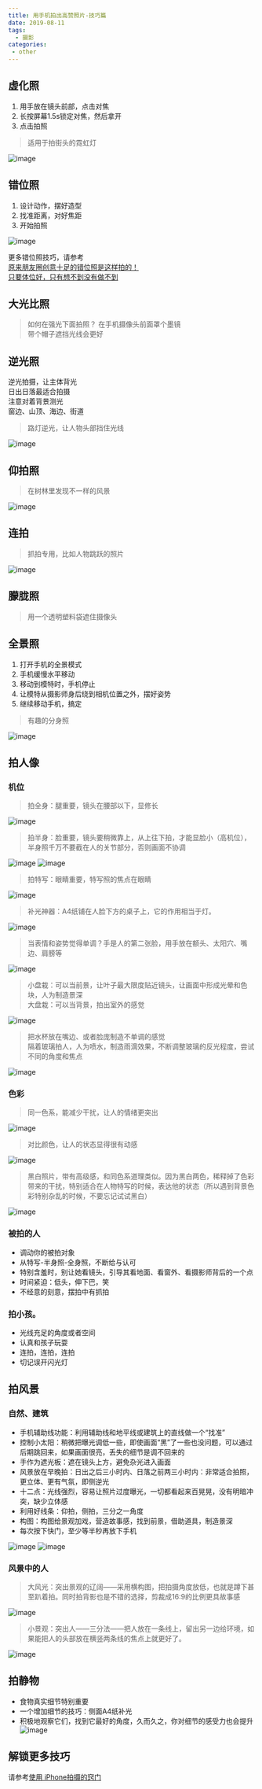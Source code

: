 ```yaml
---
title: 用手机拍出高赞照片-技巧篇
date: 2019-08-11
tags:
  - 摄影
categories:
 - other
---
```


## 虚化照
1. 用手放在镜头前部，点击对焦
2. 长按屏幕1.5s锁定对焦，然后拿开
3. 点击拍照  
> 适用于拍街头的霓虹灯

![image](/blog/img/photography/learn-photo-2.jpg)

## 错位照
1. 设计动作，摆好造型
2. 找准距离，对好焦距
3. 开始拍照

![image](/blog/img/photography/learn-photo-1.jpg)  

更多错位照技巧，请参考  
[原来朋友圈创意十足的错位照是这样拍的！](https://zhuanlan.zhihu.com/p/31265714)  
[只要体位好，只有想不到没有做不到](https://mp.weixin.qq.com/s/Z_wuE5g6iC1g9AEr5BVNkA)

## 大光比照
> 如何在强光下面拍照？
在手机摄像头前面罩个墨镜  
带个帽子遮挡光线会更好

## 逆光照
逆光拍摄，让主体背光  
日出日落最适合拍摄  
注意对着背景测光  
窗边、山顶、海边、街道  
> 路灯逆光，让人物头部挡住光线  


![image](/blog/img/photography/learn-photo-3.jpg)

## 仰拍照
> 在树林里发现不一样的风景  

![image](/blog/img/photography/learn-photo-4.jpg)

## 连拍
> 抓拍专用，比如人物跳跃的照片  

![image](/blog/img/photography/learn-photo-6.jpg)

## 朦胧照
> 用一个透明塑料袋遮住摄像头

## 全景照
1. 打开手机的全景模式
2. 手机缓慢水平移动
3. 移动到模特时，手机停止
4. 让模特从摄影师身后绕到相机位置之外，摆好姿势
5. 继续移动手机，搞定

> 有趣的分身照

![image](/blog/img/photography/learn-photo-5.png)

## 拍人像
### 机位
> 拍全身：腿重要，镜头在腰部以下，显修长

![image](/blog/img/photography/learn-photo-8.jpg)

> 拍半身：脸重要，镜头要稍微靠上，从上往下拍，才能显脸小（高机位），半身照千万不要截在人的关节部分，否则画面不协调

![image](/blog/img/photography/learn-photo-7.jpg)
![image](/blog/img/photography/learn-photo-14.jpg)

> 拍特写：眼睛重要，特写照的焦点在眼睛  

![image](/blog/img/photography/learn-photo-9.jpg)

> 补光神器：A4纸铺在人脸下方的桌子上，它的作用相当于灯。  

![image](/blog/img/photography/learn-photo-10.jpg)
> 当表情和姿势觉得单调？手是人的第二张脸，用手放在额头、太阳穴、嘴边、肩膀等  

![image](/blog/img/photography/learn-photo-11.jpg)
> 小盘栽：可以当前景，让叶子最大限度贴近镜头，让画面中形成光晕和色块，人为制造景深  
> 大盘栽：可以当背景，拍出室外的感觉  

![image](/blog/img/photography/learn-photo-12.jpg)
> 把水杯放在嘴边、或者脸庞制造不单调的感觉  
> 隔着玻璃拍人，人为喷水，制造雨滴效果，不断调整玻璃的反光程度，尝试不同的角度和焦点  

![image](/blog/img/photography/learn-photo-13.jpg)


### 色彩
> 同一色系，能减少干扰，让人的情绪更突出

![image](/blog/img/photography/learn-photo-15.jpg)

> 对比颜色，让人的状态显得很有动感

![image](/blog/img/photography/learn-photo-16.jpg)

> 黑白照片，带有高级感，和同色系道理类似。因为黑白两色，稀释掉了色彩带来的干扰，特别适合在人物特写的时候，表达他的状态（所以遇到背景色彩特别杂乱的时候，不要忘记试试黑白）

![image](/blog/img/photography/learn-photo-17.jpg)

### 被拍的人
- 调动你的被拍对象  
- 从特写-半身照-全身照，不断给与认可  
- 特别含羞时，别让她看镜头，引导其看地面、看窗外、看摄影师背后的一个点  
- 时间紧迫：低头，伸下巴，笑  
- 不经意的刻意，摆拍中有抓拍  

### 拍小孩。
- 光线充足的角度或者空间
- 认真和孩子玩耍
- 连拍，连拍，连拍
- 切记误开闪光灯

## 拍风景
### 自然、建筑
- 手机辅助线功能：利用辅助线和地平线或建筑上的直线做一个“找准”  
- 控制小太阳：稍微把曝光调低一些，即使画面“黑”了一些也没问题，可以通过后期跳回来，如果画面很亮，丢失的细节是调不回来的  
- 手作为遮光板：遮在镜头上方，避免杂光进入画面  
- 风景放在早晚拍：日出之后三小时内、日落之前两三小时内：非常适合拍照，更立体、更有气氛，即侧逆光  
- 十二点：光线强烈，容易让照片过度曝光，一切都看起来百晃晃，没有明暗冲突，缺少立体感  
- 利用好线条：仰拍，侧拍，三分之一角度  
- 构图：构图给景观加戏，营造故事感，找到前景，借助道具，制造景深  
- 每次按下快门，至少等半秒再放下手机  

![image](/blog/img/photography/learn-photo-18.jpg)
![image](/blog/img/photography/learn-photo-22.jpg)

### 风景中的人
> 大风光：突出景观的辽阔——采用横构图，把拍摄角度放低，也就是蹲下甚至趴着拍。同时拍背影也是不错的选择，剪裁成16:9的比例更具故事感

![image](/blog/img/photography/learn-photo-19.jpg)

> 小景观：突出人——三分法——把人放在一条线上，留出另一边给环境，如果能把人的头部放在横竖两条线的焦点上就更好了。

![image](/blog/img/photography/learn-photo-20.jpg)


## 拍静物
- 食物真实细节特别重要  
- 一个增加细节的技巧：侧面A4纸补光  
- 积极地观察它们，找到它最好的角度，久而久之，你对细节的感受力也会提升   
![image](/blog/img/photography/learn-photo-21.jpg)

## 解锁更多技巧
请参考[使用 iPhone拍摄的窍门](http-://t.cn/RrHHYWm)

